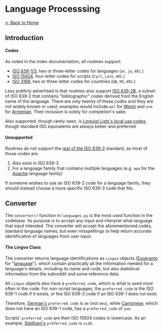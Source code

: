 # Language Processsing

[← Back to Home](./index.md)

## Introduction

#### Codes

As noted in the index documentation, all routines support:

* [ISO 639-1/3](https://en.wikipedia.org/wiki/ISO_639), two or three-letter codes for languages (`ar`, `ja`, etc.)
* [ISO 15924](https://en.wikipedia.org/wiki/ISO_15924#List_of_codes), four-letter codes for scripts (`Cyrl`, `Latn`, etc.)
* [ISO 3166](https://en.wikipedia.org/wiki/ISO_3166), two or three-letter codes for countries (`GB`, `MX`, etc.)

Less publicly advertised is that routines also support [ISO 639-2B](https://en.wikipedia.org/wiki/List_of_ISO_639-2_codes), a subset of ISO 639-2 that contains "bibliographic" codes derived from the English name of the language. There are only twenty of these codes and they are not widely known or used; examples would include `wel` for [Welsh](https://en.wikipedia.org/wiki/Welsh_language) and `arm` for [Armenian](https://en.wikipedia.org/wiki/Armenian_language). Their inclusion is solely for completion's sake.

Also supported, though rarely seen, is [Linguist Lists's local use codes](https://en.wikipedia.org/wiki/Wikipedia:WikiProject_Languages/List_of_ISO_639-3_language_codes_used_locally_by_Linguist_List), though standard ISO equivalents are always better and preferred.

#### Unsupported

Routines *do not* support the [rest of the ISO 639-2](https://en.wikipedia.org/wiki/List_of_ISO_639-2_codes) standard, as most of those codes are:

1. Also exist in ISO 639-3
2. For a language family that contains multiple languages (e.g. `apa` for the [Apache](https://en.wikipedia.org/wiki/Southern_Athabaskan_languages) language family)

If someone wishes to use an ISO 639-2 code for a language family, they should instead choose a more specific ISO 639-3 code that fits. 

## Converter

The `converter()` function in `languages.py` is the most used function in the codebase. Its purpose is to accept any input and interpret what language that input intended. The converter will accept the aforementioned codes, standard language names, but even misspelllings to help return accurate identification of languages from user input.

#### The Lingvo Class 

The converter returns language identifications as `Lingvo` objects ([Esperanto](https://en.wikipedia.org/wiki/Esperanto) for "[language](https://en.wiktionary.org/wiki/lingvo)"), which contain practically all the information needed for a language's details, including its name and code, but also statistical information from the subreddit and some reference data.

All `Lingvo` objects also have a `preferred_code`, which is what is used most often in the code. For non-script languages, the `preferred_code` is the ISO 639-1 code if it exists, or the ISO 639-3 code if an ISO 639-1 does not exist. 

Therefore, [German's](https://en.wikipedia.org/wiki/German_language) `preferred_code` is `de` (not `deu`), while [Cantonese](https://en.wikipedia.org/wiki/Cantonese), which does not have an ISO 639-1 code, has a `preferred_code` of `yue`. 

Scripts' `preferred_code` are their ISO 15924 codes in lowercase. As an example, [Siddham's](https://en.wikipedia.org/wiki/Siddha%E1%B9%83_script) `preferred_code` is `sidd`.
